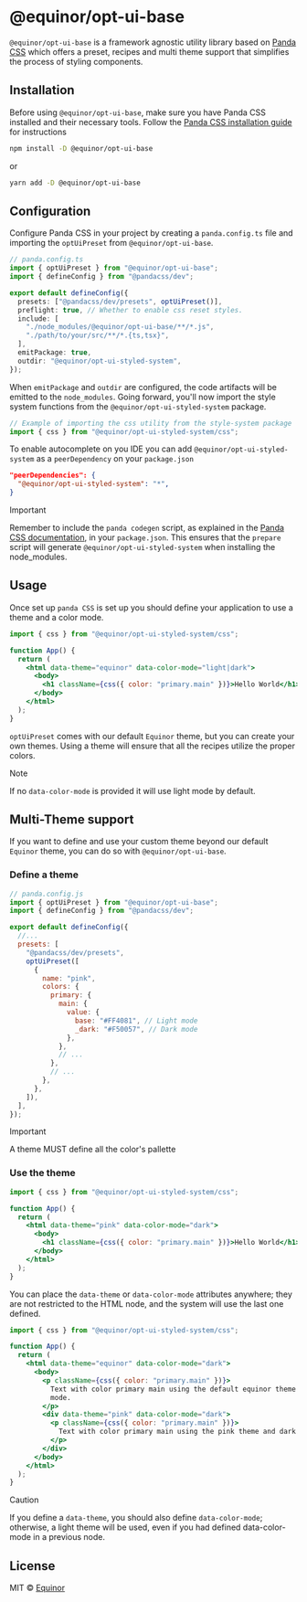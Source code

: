 # @equinor/opt-ui-base

`@equinor/opt-ui-base` is a framework agnostic utility library based on [Panda CSS](https://panda-css.com/) which offers a preset, recipes and multi theme support that simplifies the process of styling components.

## Installation

Before using `@equinor/opt-ui-base`, make sure you have Panda CSS installed and their necessary tools. Follow the [Panda CSS installation guide](https://panda-css.com/docs/overview/getting-started) for instructions

```sh
npm install -D @equinor/opt-ui-base
```

or

```sh
yarn add -D @equinor/opt-ui-base
```

## Configuration

Configure Panda CSS in your project by creating a `panda.config.ts` file and importing the `optUiPreset` from `@equinor/opt-ui-base`.

```ts
// panda.config.ts
import { optUiPreset } from "@equinor/opt-ui-base";
import { defineConfig } from "@pandacss/dev";

export default defineConfig({
  presets: ["@pandacss/dev/presets", optUiPreset()],
  preflight: true, // Whether to enable css reset styles.
  include: [
    "./node_modules/@equinor/opt-ui-base/**/*.js",
    "./path/to/your/src/**/*.{ts,tsx}",
  ],
  emitPackage: true,
  outdir: "@equinor/opt-ui-styled-system",
});
```

When `emitPackage` and `outdir` are configured, the code artifacts will be emitted to the `node_modules`. Going forward, you'll now import the style system functions from the `@equinor/opt-ui-styled-system` package.

```js
// Example of importing the css utility from the style-system package
import { css } from "@equinor/opt-ui-styled-system/css";
```

To enable autocomplete on you IDE you can add `@equinor/opt-ui-styled-system` as a `peerDependency` on your `package.json`

```json
"peerDependencies": {
  "@equinor/opt-ui-styled-system": "*",
}
```

> [!IMPORTANT]
> Remember to include the `panda codegen` script, as explained in the [Panda CSS documentation](https://panda-css.com/docs/installation/postcss#update-packagejson-scripts), in your `package.json`. This ensures that the `prepare` script will generate `@equinor/opt-ui-styled-system` when installing the node_modules.

## Usage

Once set up `panda CSS` is set up you should define your application to use a theme and a color mode.

```jsx
import { css } from "@equinor/opt-ui-styled-system/css";

function App() {
  return (
    <html data-theme="equinor" data-color-mode="light|dark">
      <body>
        <h1 className={css({ color: "primary.main" })}>Hello World</h1>
      </body>
    </html>
  );
}
```

`optUiPreset` comes with our default `Equinor` theme, but you can create your own themes. Using a theme will ensure that all the recipes utilize the proper colors.

> [!NOTE]
> If no `data-color-mode` is provided it will use light mode by default.

## Multi-Theme support

If you want to define and use your custom theme beyond our default `Equinor` theme, you can do so with `@equinor/opt-ui-base`.

### Define a theme

```js
// panda.config.js
import { optUiPreset } from "@equinor/opt-ui-base";
import { defineConfig } from "@pandacss/dev";

export default defineConfig({
  //...
  presets: [
    "@pandacss/dev/presets",
    optUiPreset([
      {
        name: "pink",
        colors: {
          primary: {
            main: {
              value: {
                base: "#FF4081", // Light mode
                _dark: "#F50057", // Dark mode
              },
            },
            // ...
          },
          // ...
        },
      },
    ]),
  ],
});
```

> [!IMPORTANT]
> A theme MUST define all the color's pallette

### Use the theme

```jsx
import { css } from "@equinor/opt-ui-styled-system/css";

function App() {
  return (
    <html data-theme="pink" data-color-mode="dark">
      <body>
        <h1 className={css({ color: "primary.main" })}>Hello World</h1>
      </body>
    </html>
  );
}
```

You can place the `data-theme` or `data-color-mode` attributes anywhere; they are not restricted to the HTML node, and the system will use the last one defined.

```jsx
import { css } from "@equinor/opt-ui-styled-system/css";

function App() {
  return (
    <html data-theme="equinor" data-color-mode="dark">
      <body>
        <p className={css({ color: "primary.main" })}>
          Text with color primary main using the default equinor theme and dark
          mode.
        </p>
        <div data-theme="pink" data-color-mode="dark">
          <p className={css({ color: "primary.main" })}>
            Text with color primary main using the pink theme and dark mode.
          </p>
        </div>
      </body>
    </html>
  );
}
```

> [!CAUTION]
> If you define a `data-theme`, you should also define `data-color-mode`; otherwise, a light theme will be used, even if you had defined data-color-mode in a previous node.

## License

MIT &copy; [Equinor](https://github.com/equinor)
